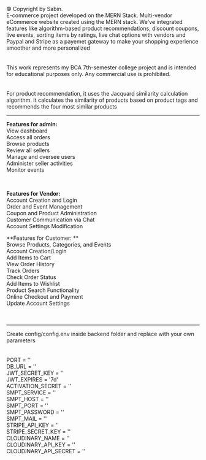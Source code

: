 © Copyright by Sabin.
<br> 
E-commerce project developed on the MERN Stack.  Multi-vendor eCommerce website created using the MERN stack. We've integrated features like algorithm-based product recommendations, discount coupons, live events, sorting items by ratings, live chat options with vendors and Paypal and Stripe as a payemet gateway to make your shopping experience smoother and more personalized
<br>
<br>
<br>
This work represents my BCA 7th-semester college project and is intended for educational purposes only. Any commercial use is prohibited. 
<br>
<br>
<br>
For product recommendation, it uses the Jacquard similarity calculation algorithm. It calculates the similarity of products based on product tags and recommends the four most similar products
<br>

 -----------------------------------------------------------

**Features for admin:**
<br> 
View dashboard
<br> 
Access all orders
<br> 
Browse products
<br> 
Review all sellers
<br> 
Manage and oversee users
<br> 
Administer seller activities
<br> 
Monitor events

<br>

**Features for Vendor:** 
<br>
Account Creation and Login 
<br>
Order and Event Management
<br>
Coupon and Product Administration
<br>
Customer Communication via Chat
<br>
Account Settings Modification
<br>

**Features for Customer: **
<br>
Browse Products, Categories, and Events
<br>
Account Creation/Login
<br>
Add Items to Cart
<br>
View Order History
<br>
Track Orders
<br>
Check Order Status
<br>
Add Items to Wishlist
<br>
Product Search Functionality
<br>
Online Checkout and Payment
<br>
Update Account Settings
<br>
<br>
<br>
 
 -----------------------------------------------------------
 Create config/config.env inside backend folder and replace with your own parameters 
<br>
<br>
<br>
PORT = ''
<br>
DB_URL = ''
<br>
JWT_SECRET_KEY = ''
<br>
JWT_EXPIRES = '7d'
<br>
ACTIVATION_SECRET = ''
<br>
SMPT_SERVICE = ''
<br>
SMPT_HOST = ''
<br>
SMPT_PORT = ''
<br>
SMPT_PASSWORD = ''
<br>
SMPT_MAIL = ''
<br>
STRIPE_API_KEY = ''
<br>
STRIPE_SECRET_KEY = ''
<br>
CLOUDINARY_NAME = ''
<br>
CLOUDINARY_API_KEY = ''
<br>
CLOUDINARY_API_SECRET = '' 
<br>

